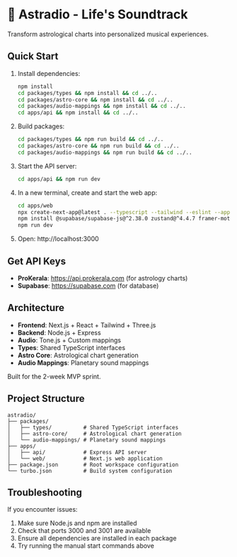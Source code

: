 # 🎵 Astradio - Life's Soundtrack

Transform astrological charts into personalized musical experiences.

## Quick Start

1. Install dependencies:
   ```bash
   npm install
   cd packages/types && npm install && cd ../..
   cd packages/astro-core && npm install && cd ../..
   cd packages/audio-mappings && npm install && cd ../..
   cd apps/api && npm install && cd ../..
   ```

2. Build packages:
   ```bash
   cd packages/types && npm run build && cd ../..
   cd packages/astro-core && npm run build && cd ../..
   cd packages/audio-mappings && npm run build && cd ../..
   ```

3. Start the API server:
   ```bash
   cd apps/api && npm run dev
   ```

4. In a new terminal, create and start the web app:
   ```bash
   cd apps/web
   npx create-next-app@latest . --typescript --tailwind --eslint --app --src-dir --import-alias "@/*" --yes
   npm install @supabase/supabase-js@^2.38.0 zustand@^4.4.7 framer-motion@^10.16.4 three@^0.158.0 @types/three@^0.158.0
   npm run dev
   ```

5. Open: http://localhost:3000

## Get API Keys

- **ProKerala**: https://api.prokerala.com (for astrology charts)
- **Supabase**: https://supabase.com (for database)

## Architecture

- **Frontend**: Next.js + React + Tailwind + Three.js
- **Backend**: Node.js + Express
- **Audio**: Tone.js + Custom mappings
- **Types**: Shared TypeScript interfaces
- **Astro Core**: Astrological chart generation
- **Audio Mappings**: Planetary sound mappings

Built for the 2-week MVP sprint.

## Project Structure

```
astradio/
├── packages/
│   ├── types/          # Shared TypeScript interfaces
│   ├── astro-core/     # Astrological chart generation
│   └── audio-mappings/ # Planetary sound mappings
├── apps/
│   ├── api/            # Express API server
│   └── web/            # Next.js web application
├── package.json        # Root workspace configuration
└── turbo.json          # Build system configuration
```

## Troubleshooting

If you encounter issues:

1. Make sure Node.js and npm are installed
2. Check that ports 3000 and 3001 are available
3. Ensure all dependencies are installed in each package
4. Try running the manual start commands above 